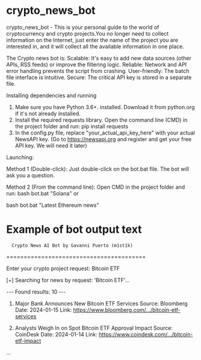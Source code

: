 # crypto_news_bot
crypto_news_bot - This is your personal guide to the world of cryptocurrency and crypto projects.You no longer need to collect information on the Internet, just enter the name of the project you are interested in, and it will collect all the available information in one place.

The Crypto news bot is:
Scalable: It's easy to add new data sources (other APIs, RSS feeds) or improve the filtering logic.
Reliable: Network and API error handling prevents the script from crashing.
User-friendly: The batch file interface is intuitive. 
Secure: The critical API key is stored in a separate file.

Installing dependencies and running

1. Make sure you have Python 3.6+. installed. Download it from python.org if it's not already installed.
2. Install the required requests library. Open the command line (CMD) in the project folder and run:
pip install requests
3. In the config.py file, replace "your_actual_api_key_here" with your actual NewsAPI key. (Go to https://newsapi.org and register and get your free API key. We will need it later)


Launching:

Method 1 (Double-click): Just double-click on the bot.bat file. The bot will ask you a question.

Method 2 (From the command line): Open CMD in the project folder and run:
bash
bot.bat "Solana"
or

bash
bot.bat "Latest Ethereum news"




Example of bot output
text
========================================
      Crypto News AI Bot by Gavanni Puerto (m1st1k)
========================================

Enter your crypto project request: Bitcoin ETF

[+] Searching for news by request: 'Bitcoin ETF'...

--- Found results: 10 ---

1. Major Bank Announces New Bitcoin ETF Services
 Source: Bloomberg
 Date: 2024-01-15
 Link: https://www.bloomberg.com/.../bitcoin-etf-services

2. Analysts Weigh In on Spot Bitcoin ETF Approval Impact
 Source: CoinDesk
 Date: 2024-01-14
 Link: https://www.coindesk.com/.../bitcoin-etf-impact

...
